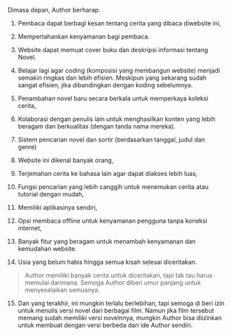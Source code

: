 Dimasa depan, Author berharap:

1. Pembaca dapat berbagi kesan tentang cerita yang dibaca diwebsite ini,

2. Mempertahankan kenyamanan bagi pembaca.

3. Website dapat memuat cover buku dan deskripsi informasi tentang Novel.

4. Belajar lagi agar coding (komposisi yang membangun website) menjadi semakin ringkas dan lebih efisien. Meskipun yang sekarang sudah sangat efisien, jika dibandingkan dengan koding sebelumnya.

5. Penambahan novel baru secara berkala untuk memperkaya koleksi cerita,

6. Kolaborasi dengan penulis lain untuk menghasilkan konten yang lebih beragam dan berkualitas (dengan tanda nama mereka).

7. Sistem pencarian novel dan sortir (berdasarkan tanggal, judul dan genre)

8. Website ini dikenal banyak orang,

9. Terjemahan cerita ke bahasa lain agar dapat diakses lebih luas,

10. Fungsi pencarian yang lebih canggih untuk menemukan cerita atau tutorial dengan mudah,

11. Memiliki aplikasinya sendiri,

12. Opsi membaca offline untuk kenyamanan pengguna tanpa koneksi internet,

13. Banyak fitur yang beragam untuk menambah kenyamanan dan kemudahan website.

14. Usia yang belum habis hingga semua kisah selesai diceritakan.


> Author memiliki banyak cerita untuk diceritakan, tapi tak tau harus memulai darimana. Semoga Author diberi umur panjang untuk menyeselaikan semuanya.

15. Dan yang terakhir, ini mungkin terlalu berlebihan, tapi semoga di beri izin untuk menulis versi novel dari berbagai film. Namun jika film tersebut memang sudah memiliki versi novelnnya, mungkin Author bisa diizinkan untuk membuat dengan versi berbeda dari ide Author sendiri.




